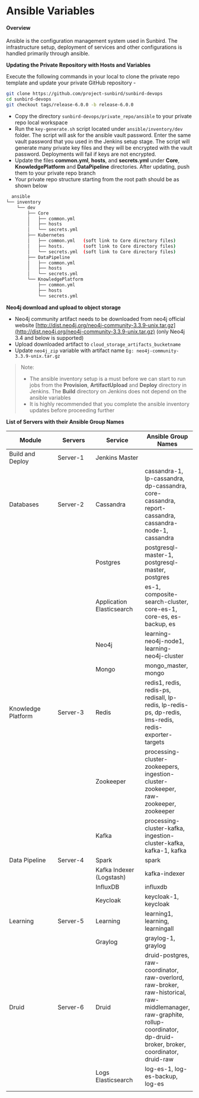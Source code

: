 # Ansible Variables

#### Overview <a href="#overview" id="overview"></a>

Ansible is the configuration management system used in Sunbird. The infrastructure setup, deployment of services and other configurations is handled primarily through ansible.

**Updating the Private Repository with Hosts and Variables**

Execute the following commands in your local to clone the private repo template and update your private GitHub repository -

```bash
git clone https://github.com/project-sunbird/sunbird-devops
cd sunbird-devops
git checkout tags/release-6.0.0 -b release-6.0.0
```

* Copy the directory `sunbird-devops/private_repo/ansible` to your private repo local workspace
* Run the `key-generate.sh` script located under `ansible/inventory/dev` folder. The script will ask for the ansible vault password. Enter the same vault password that you used in the Jenkins setup stage. The script will generate many private key files and they will be encrypted with the vault password. Deployments will fail if keys are not encrypted.
* Update the files **common.yml**, **hosts**, and **secrets.yml** under **Core**, **KnowledgePlatform** and **DataPipeline** directories. After updating, push them to your private repo branch
* Your private repo structure starting from the root path should be as shown below

```bash
  ansible
└── inventory
    └── dev
        ├── Core
        │   ├── common.yml
        │   ├── hosts
        │   └── secrets.yml
        ├── Kubernetes
        │   ├── common.yml   (soft link to Core directory files)
        │   ├── hosts.       (soft link to Core directory files)
        │   └── secrets.yml  (soft link to Core directory files)
        ├── DataPipeline
        │   ├── common.yml
        │   ├── hosts
        │   └── secrets.yml
        └── KnowledgePlatform
            ├── common.yml
            ├── hosts
            └── secrets.yml
```

**Neo4j download and upload to object storage**

* Neo4j community artifact needs to be downloaded from neo4j official website [http://dist.neo4j.org/neo4j-community-3.3.9-unix.tar.gz](http://dist.neo4j.org/neo4j-community-3.3.9-unix.tar.gz) (only Neo4j 3.4 and below is supported)
* Upload downloaded artifact to `cloud_storage_artifacts_bucketname`
* Update `neo4j_zip` variable with artifact name `Eg: neo4j-community-3.3.9-unix.tar.gz`

> Note:
>
> * The ansible inventory setup is a must before we can start to run jobs from the **Provision**, **ArtifactUpload** and **Deploy** directory in Jenkins. The **Build** directory on Jenkins does not depend on the ansible variables
> * It is highly recommended that you complete the ansible inventory updates before proceeding further

**List of Servers with their Ansible Group Names**

<table><thead><tr><th width="178">Module</th><th width="139">Servers</th><th width="151">Service</th><th>Ansible Group Names</th></tr></thead><tbody><tr><td>Build and Deploy</td><td>Server-1</td><td>Jenkins Master</td><td></td></tr><tr><td>Databases</td><td>Server-2</td><td>Cassandra</td><td>cassandra-1, lp-cassandra, dp-cassandra, core-cassandra, report-cassandra, cassandra-node-1, cassandra</td></tr><tr><td></td><td></td><td>Postgres</td><td>postgresql-master-1, postgresql-master, postgres</td></tr><tr><td></td><td></td><td>Application Elasticsearch</td><td>es-1, composite-search-cluster, core-es-1, core-es, es-backup, es</td></tr><tr><td></td><td></td><td>Neo4j</td><td>learning-neo4j-node1, learning-neo4j-cluster</td></tr><tr><td></td><td></td><td>Mongo</td><td>mongo_master, mongo</td></tr><tr><td>Knowledge Platform</td><td>Server-3</td><td>Redis</td><td>redis1, redis, redis-ps, redisall, lp-redis, lp-redis-ps, dp-redis, lms-redis, redis-exporter-targets</td></tr><tr><td></td><td></td><td>Zookeeper</td><td>processing-cluster-zookeepers, ingestion-cluster-zookeeper, raw-zookeeper, zookeeper</td></tr><tr><td></td><td></td><td>Kafka</td><td>processing-cluster-kafka, ingestion-cluster-kafka, kafka-1, kafka</td></tr><tr><td>Data Pipeline</td><td>Server-4</td><td>Spark</td><td>spark</td></tr><tr><td></td><td></td><td>Kafka Indexer (Logstash)</td><td>kafka-indexer</td></tr><tr><td></td><td></td><td>InfluxDB</td><td>influxdb</td></tr><tr><td></td><td></td><td>Keycloak</td><td>keycloak-1, keycloak</td></tr><tr><td>Learning</td><td>Server-5</td><td>Learning</td><td>learning1, learning, learningall</td></tr><tr><td></td><td></td><td>Graylog</td><td>graylog-1, graylog</td></tr><tr><td>Druid</td><td>Server-6</td><td>Druid</td><td>druid-postgres, raw-coordinator, raw-overlord, raw-broker, raw-historical, raw-middlemanager, raw-graphite, rollup-coordinator, dp-druid-broker, broker, coordinator, druid-raw</td></tr><tr><td></td><td></td><td>Logs Elasticsearch</td><td>log-es-1, log-es-backup, log-es</td></tr><tr><td></td><td></td><td></td><td></td></tr></tbody></table>
